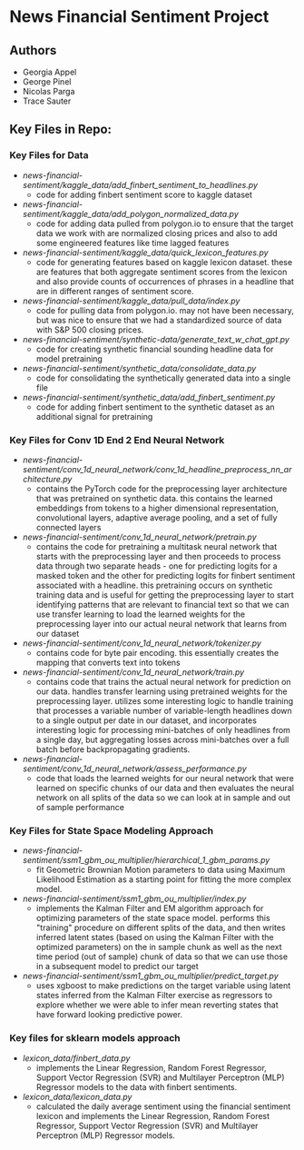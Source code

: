 # News Financial Sentiment Project

## Authors

- Georgia Appel
- George Pinel
- Nicolas Parga
- Trace Sauter

## Key Files in Repo:

### Key Files for Data
- *news-financial-sentiment/kaggle_data/add_finbert_sentiment_to_headlines.py*
  - code for adding finbert sentiment score to kaggle dataset
- *news-financial-sentiment/kaggle_data/add_polygon_normalized_data.py*
  - code for adding data pulled from polygon.io to ensure that the target data we work with are normalized closing prices and also to add some engineered features like time lagged features
- *news-financial-sentiment/kaggle_data/quick_lexicon_features.py*
  - code for generating features based on kaggle lexicon dataset. these are features that both aggregate sentiment scores from the lexicon and also provide counts of occurrences of phrases in a headline that are in different ranges of sentiment score.
- *news-financial-sentiment/kaggle_data/pull_data/index.py*
  - code for pulling data from polygon.io. may not have been necessary, but was nice to ensure that we had a standardized source of data with S&P 500 closing prices.
- *news-financial-sentiment/synthetic-data/generate_text_w_chat_gpt.py*
  - code for creating synthetic financial sounding headline data for model pretraining 
- *news-financial-sentiment/synthetic_data/consolidate_data.py*
  - code for consolidating the synthetically generated data into a single file
- *news-financial-sentiment/synthetic_data/add_finbert_sentiment.py*
  - code for adding finbert sentiment to the synthetic dataset as an additional signal for pretraining

### Key Files for Conv 1D End 2 End Neural Network
- *news-financial-sentiment/conv_1d_neural_network/conv_1d_headline_preprocess_nn_architecture.py*
  - contains the PyTorch code for the preprocessing layer architecture that was pretrained on synthetic data. this contains the learned embeddings from tokens to a higher dimensional representation, convolutional layers, adaptive average pooling, and a set of fully connected layers
- *news-financial-sentiment/conv_1d_neural_network/pretrain.py*
  - contains the code for pretraining a multitask neural network that starts with the preprocessing layer and then proceeds to process data through two separate heads - one for predicting logits for a masked token and the other for predicting logits for finbert sentiment associated with a headline. this pretraining occurs on synthetic training data and is useful for getting the preprocessing layer to start identifying patterns that are relevant to financial text so that we can use transfer learning to load the learned weights for the preprocessing layer into our actual neural network that learns from our dataset
- *news-financial-sentiment/conv_1d_neural_network/tokenizer.py*
  - contains code for byte pair encoding. this essentially creates the mapping that converts text into tokens
- *news-financial-sentiment/conv_1d_neural_network/train.py*
  - contains code that trains the actual neural network for prediction on our data. handles transfer learning using pretrained weights for the preprocessing layer. utilizes some interesting logic to handle training that processes a variable number of variable-length headlines down to a single output per date in our dataset, and incorporates interesting logic for processing mini-batches of only headlines from a single day, but aggregating losses across mini-batches over a full batch before backpropagating gradients.
- *news-financial-sentiment/conv_1d_neural_network/assess_performance.py*
  - code that loads the learned weights for our neural network that were learned on specific chunks of our data and then evaluates the neural network on all splits of the data so we can look at in sample and out of sample performance

### Key Files for State Space Modeling Approach
- *news-financial-sentiment/ssm1_gbm_ou_multiplier/hierarchical_1_gbm_params.py*
  - fit Geometric Brownian Motion parameters to data using Maximum Likelihood Estimation as a starting point for fitting the more complex model.
- *news-financial-sentiment/ssm1_gbm_ou_multiplier/index.py*
  - implements the Kalman Filter and EM algorithm approach for optimizing parameters of the state space model. performs this "training" procedure on different splits of the data, and then writes inferred latent states (based on using the Kalman Filter with the optimized parameters) on the in sample chunk as well as the next time period (out of sample) chunk of data so that we can use those in a subsequent model to predict our target
- *news-financial-sentiment/ssm1_gbm_ou_multiplier/predict_target.py*
  - uses xgboost to make predictions on the target variable using latent states inferred from the Kalman Filter exercise as regressors to explore whether we were able to infer mean reverting states that have forward looking predictive power.

### Key files for sklearn models approach
- *lexicon_data/finbert_data.py*
  - implements the Linear Regression, Random Forest Regressor, Support Vector Regression (SVR) and Multilayer Perceptron (MLP) Regressor models to the data with finbert sentiments.
- *lexicon_data/lexicon_data.py*
  - calculated the daily average sentiment using the financial sentiment lexicon and implements the Linear Regression, Random Forest Regressor, Support Vector Regression (SVR) and Multilayer Perceptron (MLP) Regressor models.
